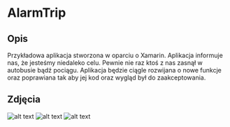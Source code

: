 # AlarmTrip

## Opis

Przykładowa aplikacja stworzona w oparciu o Xamarin.
Aplikacja informuje nas, że jesteśmy niedaleko celu. Pewnie nie raz ktoś z nas zasnął w autobusie bądź pociągu.
Aplikacja będzie ciągle rozwijana o nowe funkcje oraz poprawiana tak aby jej kod oraz wygląd był do zaakceptowania.

## Zdjęcia

![alt text](https://i.imgur.com/hCsFI4x.png)
![alt text](https://i.imgur.com/4THeeMQ.png)
![alt text](https://i.imgur.com/ZellWrc.png)
